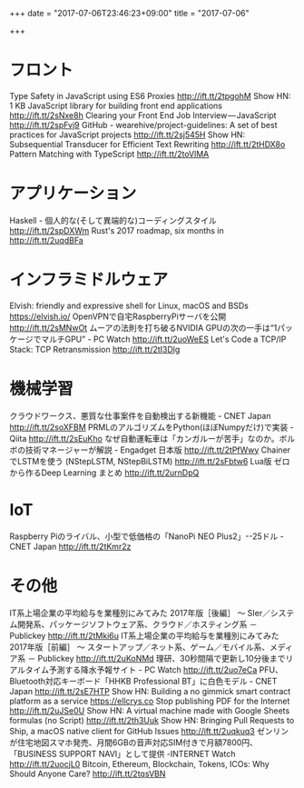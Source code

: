 +++
date = "2017-07-06T23:46:23+09:00"
title = "2017-07-06"

+++
# フロント
Type Safety in JavaScript using ES6 Proxies http://ift.tt/2tpgohM
Show HN: 1 KB JavaScript library for building front end applications http://ift.tt/2sNxe8h
Clearing your Front End Job Interview — JavaScript http://ift.tt/2spFvj9
GitHub - wearehive/project-guidelines: A set of best practices for JavaScript projects http://ift.tt/2sj545H
Show HN: Subsequential Transducer for Efficient Text Rewriting http://ift.tt/2tHDX8o
Pattern Matching with TypeScript http://ift.tt/2toVlMA

# アプリケーション
Haskell - 個人的な(そして異端的な)コーディングスタイル http://ift.tt/2spDXWm
Rust's 2017 roadmap, six months in http://ift.tt/2uqdBFa

# インフラミドルウェア
Elvish: friendly and expressive shell for Linux, macOS and BSDs https://elvish.io/
OpenVPNで自宅RaspberryPiサーバを公開 http://ift.tt/2sMNwOt
ムーアの法則を打ち破るNVIDIA GPUの次の一手は“1パッケージでマルチGPU” - PC Watch http://ift.tt/2uoWeES
Let's Code a TCP/IP Stack: TCP Retransmission http://ift.tt/2tI3Dlg

# 機械学習
クラウドワークス、悪質な仕事案件を自動検出する新機能 - CNET Japan http://ift.tt/2soXFBM
PRMLのアルゴリズムをPython(ほぼNumpyだけ)で実装 - Qiita http://ift.tt/2sEuKho
なぜ自動運転車は「カンガルーが苦手」なのか。ボルボの技術マネージャーが解説 - Engadget 日本版 http://ift.tt/2tPfWwy
ChainerでLSTMを使う (NStepLSTM, NStepBiLSTM) http://ift.tt/2sFbtw6
Lua版 ゼロから作るDeep Learning まとめ http://ift.tt/2urnDpQ

# IoT
Raspberry Piのライバル、小型で低価格の「NanoPi NEO Plus2」--25ドル - CNET Japan http://ift.tt/2tKmr2z

# その他
IT系上場企業の平均給与を業種別にみてみた 2017年版［後編］ ～ SIer／システム開発系、パッケージソフトウェア系、クラウド／ホスティング系 － Publickey http://ift.tt/2tMki6u
IT系上場企業の平均給与を業種別にみてみた 2017年版［前編］ ～ スタートアップ／ネット系、ゲーム／モバイル系、メディア系 － Publickey http://ift.tt/2uKoNMd
理研、30秒間隔で更新し10分後までリアルタイム予測する降水予報サイト - PC Watch http://ift.tt/2uo7eCa
PFU、Bluetooth対応キーボード「HHKB Professional BT」に白色モデル - CNET Japan http://ift.tt/2sE7HTP
Show HN: Building a no gimmick smart contract platform as a service https://ellcrys.co
Stop publishing PDF for the Internet http://ift.tt/2uJSe0U
Show HN: A virtual machine made with Google Sheets formulas (no Script) http://ift.tt/2th3Uuk
Show HN: Bringing Pull Requests to Ship, a macOS native client for GitHub Issues http://ift.tt/2uqkuq3
ゼンリンが住宅地図スマホ発売、月間6GBの音声対応SIM付きで月額7800円、「BUSINESS SUPPORT NAVI」として提供 -INTERNET Watch http://ift.tt/2uocjL0
Bitcoin, Ethereum, Blockchain, Tokens, ICOs: Why Should Anyone Care? http://ift.tt/2tqsVBN
